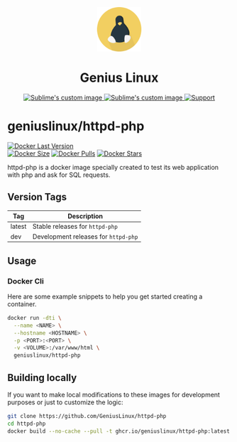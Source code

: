 <p align="center">
  <img width="100" src="./src/logo/geniuslinux.png"/>
</p>

<h1 align="center">Genius Linux</h1>

<p align="center">
  <a href="https://google.fr">
    <img src="https://img.shields.io/badge/Web%20Site-geniuslinux.io-94398d?style=for-the-badge" alt="Sublime's custom image"/>
  </a>
  <a href="https://discord.com">
    <img src="https://img.shields.io/badge/Discord-geniuslinux-94398d?style=for-the-badge&logo=discord" alt="Sublime's custom image"/>
  </a>
  <a href="https://opencollective.com/">
    <img src="https://img.shields.io/opencollective/all/geniuslinux?label=SUPPORT&logo=SUPPORT&style=for-the-badge" alt="Support"/>
  </a>
</p>

# geniuslinux/httpd-php
[![Docker Last Version](https://img.shields.io/github/v/tag/geniuslinux/httpd-php?label=Package%20Version&style=for-the-badge)](https://img.shields.io/github/v/tag/geniuslinux/httpd-php?label=Package%20Version&style=for-the-badge "Package Version")
</br>
[![Docker Size](https://img.shields.io/docker/image-size/geniuslinux/httpd-php?color=blue&label=DOCKER%20SIZE&logo=DOCKER%20SIZE&logoColor=blue&style=for-the-badge)](https://img.shields.io/docker/image-size/geniuslinux/httpd-php?color=blue&label=DOCKER%20SIZE&logo=IMAGE%20SIZE&logoColor=blue&style=for-the-badge "Docker Size")
[![Docker Pulls](https://img.shields.io/docker/pulls/geniuslinux/httpd-php?label=DOCKER%20PULLS&logo=DOCKER%20PULLS&style=for-the-badge)](https://img.shields.io/docker/pulls/geniuslinux/httpd-php?label=DOCKER%20PULLS&logo=DOCKER%20PULLS&style=for-the-badge "Docker Pulls")
[![Docker Stars](https://img.shields.io/docker/stars/geniuslinux/httpd-php?label=DOCKER%20STARS&logo=DOCKER%20STARS&style=for-the-badge)](https://img.shields.io/docker/stars/geniuslinux/httpd-php?label=DOCKER%20STARS&logo=DOCKER%20STARS&style=for-the-badge "Docker Stars")

httpd-php is a docker image specially created to test its web application with php and ask for SQL requests.

## Version Tags

|Tag|Description|
|---|---|
|latest|Stable releases for `httpd-php`|
|dev|Development releases for `httpd-php`|

## Usage

### Docker Cli

Here are some example snippets to help you get started creating a container.

```bash
docker run -dti \
  --name <NAME> \
  --hostname <HOSTNAME> \
  -p <PORT>:<PORT> \
  -v <VOLUME>:/var/www/html \
  geniuslinux/httpd-php
```

## Building locally

If you want to make local modifications to these images for development purposes or just to customize the logic:

```bash
git clone https://github.com/GeniusLinux/httpd-php
cd httpd-php
docker build --no-cache --pull -t ghcr.io/geniuslinux/httpd-php:latest .
```
